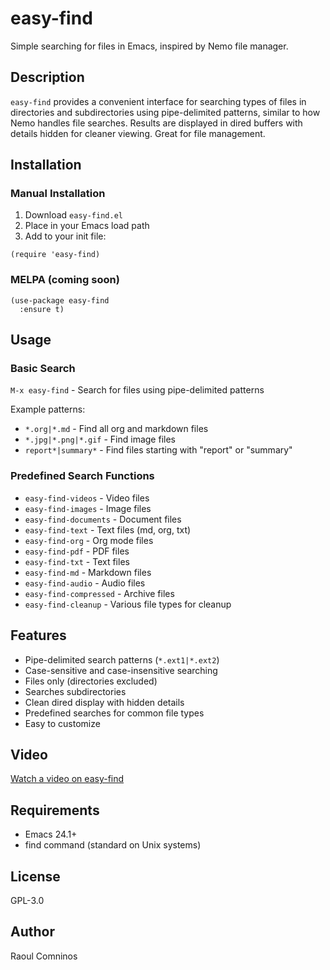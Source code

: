 # easy-find

Simple searching for files in Emacs, inspired by Nemo file manager.

## Description

`easy-find` provides a convenient interface for searching types of
files in directories and subdirectories using pipe-delimited patterns,
similar to how Nemo handles file searches. Results are displayed in
dired buffers with details hidden for cleaner viewing. Great for file
management.

## Installation

### Manual Installation
1. Download `easy-find.el`
2. Place in your Emacs load path
3. Add to your init file:
```elisp
(require 'easy-find)
```

### MELPA (coming soon)
```elisp
(use-package easy-find
  :ensure t)
```

## Usage

### Basic Search
`M-x easy-find` - Search for files using pipe-delimited patterns

Example patterns:
- `*.org|*.md` - Find all org and markdown files
- `*.jpg|*.png|*.gif` - Find image files
- `report*|summary*` - Find files starting with "report" or "summary"

### Predefined Search Functions

* `easy-find-videos` - Video files
* `easy-find-images` - Image files  
* `easy-find-documents` - Document files
* `easy-find-text` - Text files (md, org, txt)
* `easy-find-org` - Org mode files
* `easy-find-pdf` - PDF files
* `easy-find-txt` - Text files
* `easy-find-md` - Markdown files
* `easy-find-audio` - Audio files
* `easy-find-compressed` - Archive files
* `easy-find-cleanup` - Various file types for cleanup

## Features

- Pipe-delimited search patterns (`*.ext1|*.ext2`)
- Case-sensitive and case-insensitive searching
- Files only (directories excluded)
- Searches subdirectories
- Clean dired display with hidden details
- Predefined searches for common file types
- Easy to customize

## Video

[Watch a video on easy-find](https://youtu.be/wUh-d4a16r4)

## Requirements

- Emacs 24.1+
- find command (standard on Unix systems)

## License

GPL-3.0

## Author

Raoul Comninos
